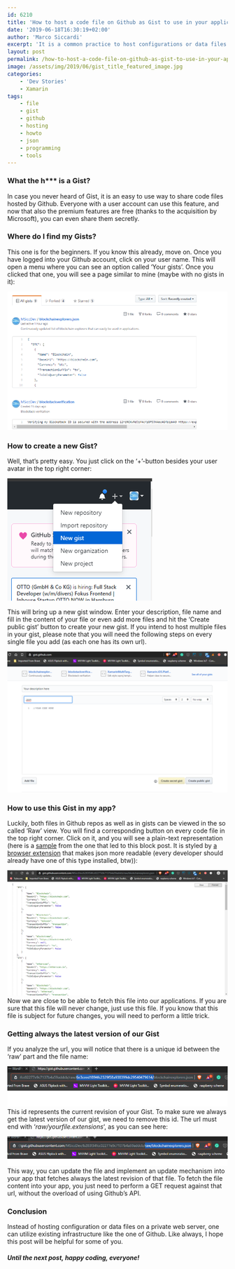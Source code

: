 ```yaml
---
id: 6210
title: 'How to host a code file on Github as Gist to use in your application'
date: '2019-06-18T16:30:19+02:00'
author: 'Marco Siccardi'
excerpt: 'It is a common practice to host configurations or data files that may change frequently on the web. This post will show you how to use Gist on Github to host such a file.'
layout: post
permalink: /how-to-host-a-code-file-on-github-as-gist-to-use-in-your-application/
image: /assets/img/2019/06/gist_title_featured_image.jpg
categories:
    - 'Dev Stories'
    - Xamarin
tags:
    - file
    - gist
    - github
    - hosting
    - howto
    - json
    - programming
    - tools
---
```


### What the h\*\*\* is a Gist?

In case you never heard of Gist, it is an easy to use way to share code files hosted by Github. Everyone with a user account can use this feature, and now that also the premium features are free (thanks to the acquisition by Microsoft), you can even share them secretly.

### Where do I find my Gists?

This one is for the beginners. If you know this already, move on. Once you have logged into your Github account, click on your user name. This will open a menu where you can see an option called ‘Your gists’. Once you clicked that one, you will see a page similar to mine (maybe with no gists in it):

![gist_overview_gists](/assets/img/2019/06/gist_overview_gists.png)


### How to create a new Gist?

Well, that’s pretty easy. You just click on the ‘+’-button besides your user avatar in the top right corner:

![gist_menu_add_new](/assets/img/2019/06/gist_menu_add_new.png)

This will bring up a new gist window. Enter your description, file name and fill in the content of your file or even add more files and hit the ‘Create public gist’ button to create your new gist. If you intend to host multiple files in your gist, please note that you will need the following steps on every single file you add (as each one has its own url).

![gist_add_new](/assets/img/2019/06/gist_add_new.png)


### How to use this Gist in my app?

Luckily, both files in Github repos as well as in gists can be viewed in the so called ‘Raw’ view. You will find a corresponding button on every code file in the top right corner. Click on it, and you will see a plain-text representation (here is a [sample](https://gist.githubusercontent.com/MSiccDev/b283f34fcc02277e9c7137b4a59addcb/raw/6e3ceed1894fc2329f58a938399dc29540479614/blockchainexplorers.json) from the one that led to this block post. It is styled by [a browser extension](https://chrome.google.com/webstore/detail/json-formatter/bcjindcccaagfpapjjmafapmmgkkhgoa?hl=en) that makes json more readable (every developer should already have one of this type installed, btw)):

![gist_raw_view](/assets/img/2019/06/gist_raw_view.png)
Now we are close to be able to fetch this file into our applications. If you are sure that this file will never change, just use this file. If you know that this file is subject for future changes, you will need to perform a little trick.

### Getting always the latest version of our Gist

If you analyze the url, you will notice that there is a unique id between the ‘raw’ part and the file name:

![gist_remove_this_id](/assets/img/2019/06/gist_remove_this_id.png)
This id represents the current revision of your Gist. To make sure we always get the latest version of our gist, we need to remove this id. The url must end with ‘*raw/yourfile.extensions*‘, as you can see here:

![gist_always_latest_revision_url](/assets/img/2019/06/gist_always_latest_revision_url.png)
This way, you can update the file and implement an update mechanism into your app that fetches always the latest revision of that file. To fetch the file content into your app, you just need to perform a GET request against that url, without the overload of using Github’s API.

### Conclusion

Instead of hosting configuration or data files on a private web server, one can utilize existing infrastructure like the one of Github. Like always, I hope this post will be helpful for some of you.

##### Until the next post, happy coding, everyone!